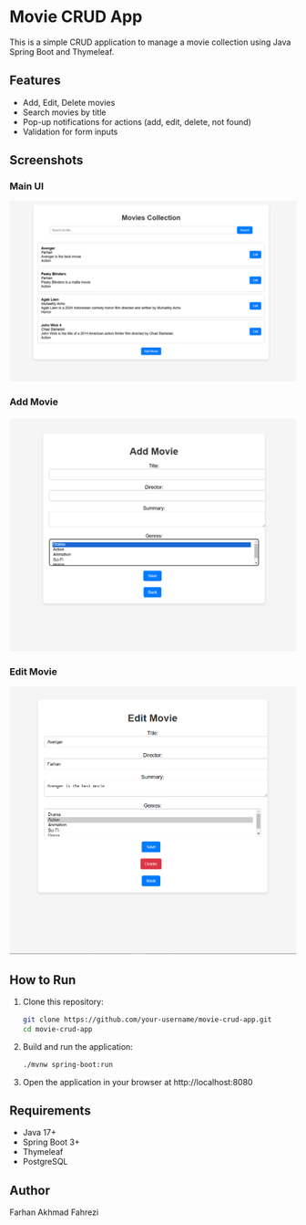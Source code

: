 # Movie CRUD App

This is a simple CRUD application to manage a movie collection using Java Spring Boot and Thymeleaf.

## Features
- Add, Edit, Delete movies
- Search movies by title
- Pop-up notifications for actions (add, edit, delete, not found)
- Validation for form inputs

## Screenshots

### Main UI
![Main UI](screenshots/main-ui.png)

### Add Movie
![Add Movie](screenshots/add-movie.png)

### Edit Movie
![Edit Movie](screenshots/edit-movie.png)

## How to Run
1. Clone this repository:
   ```bash
   git clone https://github.com/your-username/movie-crud-app.git
   cd movie-crud-app
2. Build and run the application:
   ```bash
   ./mvnw spring-boot:run
3. Open the application in your browser at http://localhost:8080

## Requirements
- Java 17+
- Spring Boot 3+
- Thymeleaf
- PostgreSQL

## Author
Farhan Akhmad Fahrezi